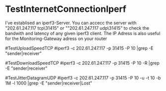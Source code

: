 # TestInternetConnectionIperf

I've establised an iperf3-Server. You can accecc the server with "202.61.247.117 tcp\31415" or ""202.61.247.117 udp\31415" to check the bandwith and latency of any given iperf3 client. The IP Adress is also useful for the Monitoring-Gateway adress on your router

#TestUploadSpeedTCP
#iperf3 -c 202.61.247.117 -p 31415 -P 10 |grep -E "sender|receiver"

#TestDownloadSpeedTCP
#iperf3 -c 202.61.247.117 -p 31415 -P 10 -R |grep -E "sender|receiver"

#TestJitterDatagramUDP
#iperf3 -c 202.61.247.117 -p 31415 -P 10 -u -t 10 -b 1M -l 1000 |grep -E "sender|receiver|Lost"
